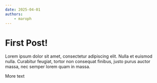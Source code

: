 ```yaml
---
date: 2025-04-01
authors:
    - maroph
---
```


# First Post!
Lorem ipsum dolor sit amet, consectetur adipiscing elit. Nulla et euismod
nulla. Curabitur feugiat, tortor non consequat finibus, justo purus auctor
massa, nec semper lorem quam in massa.

<!--more-->
More text
